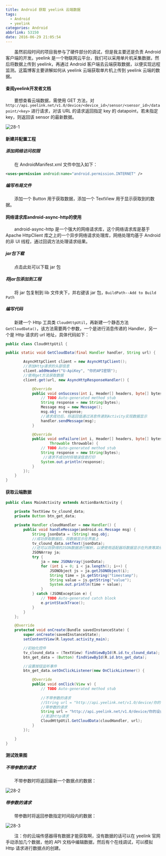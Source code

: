 ```yaml
---
title: Android 获取 yeelink 云端数据
tags:
  - Android
  - yeelink
categories: Android
abbrlink: 53150
date: 2016-06-29 21:05:54
---
```


　　虽然前段时间的项目我参与了硬件部分的调试，但是我主要还是负责 Android 客户端的开发。yeelink 是一个物联网云平台，我们可以采用单片机采集数据，然后将数据上传到 yeelink，再通过 Android 客户端去云端获取数据，以便实现远程监测。这篇博客主要讲解如何从 yeelink 云端获取单片机上传到 yeelink 云端的数据。

<!--more-->

#### 查阅yeelink开发者文档

　　要想查看云端数据，需使用 GET 方法，对`http://api.yeelink.net/v1.0/device/<device_id>/sensor/<sensor_id>/datapoint/<key>` 进行请求，对该 URL 的请求返回指定 key 的 datapoint，若未指定 key，则返回该 sensor 的最新数据。

![28-1](http://fzy-blog.oss-cn-shenzhen.aliyuncs.com/2016/6/28-1.jpg)

#### 新建并配置工程

##### 添加网络访问权限

　　在 AndroidManifest.xml 文件中加入如下：

```xml
<uses-permission android:name="android.permission.INTERNET" />
```

##### 编写布局文件

　　添加一个 Button 用于获取数据，添加一个 TextView 用于显示获取到的数据。


#### 网络请求库android-async-http的使用

　　android-async-http 是一个强大的网络请求库，这个网络请求库是基于 Apache HttpClient 库之上的一个异步网络请求处理库，网络处理均基于 Android 的非 UI 线程，通过回调方法处理请求结果。

##### jar包下载

　　点击此处可以下载 jar 包

##### 将jar包添加到工程

　　将 jar 包复制到 lib 文件夹下，并右键该 jar 包，`BuildPath--Add to Build Path`

##### 编写代码

　　新建一个 Http 工具类 `CloudHttpUtil`，再新建一个静态方法 `GetCloudData()`，该方法需要两个参数，一个是进行消息传递的 Handler，另一个是 Http 请求的 url 地址，具体代码如下：

```java
public class CloudHttpUtil {

public static void GetCloudData(final Handler handler, String url) {

        AsyncHttpClient client = new AsyncHttpClient();
        //添加Http请求的头部信息
        client.addHeader("U-ApiKey", "你的API密钥");    
        //使用get方法获取数据
        client.get(url, new AsyncHttpResponseHandler() {

            @Override
            public void onSuccess(int i, Header[] headers, byte[] bytes) {
                // TODO Auto-generated method stub
                String response = new String(bytes);
                Message msg = new Message();
                msg.obj = response; 
                //请求成功后，将返回值通过消息传递到Activity实现数据显示
                handler.sendMessage(msg);  
            }

            @Override
            public void onFailure(int i, Header[] headers, byte[] bytes,
                    Throwable throwable) {
                // TODO Auto-generated method stub
                String response = new String(bytes);
                 //请求不成功时将错误信息打印
                System.out.println(response);  
            }
        });
    }
}
```

#### 获取云端数据

```java
public class MainActivity extends ActionBarActivity {

    private TextView tv_clound_data;
    private Button btn_get_data;

    private Handler cloudHandler = new Handler() {
        public void handleMessage(android.os.Message msg) {
            String jsonData = (String) msg.obj;
            //成功获取数据后，将数据显示在界面上
            tv_clound_data.setText(jsonData);
            //还可以将获得的JSON数据进行解析，以便使用适配器将数据显示在列表等其他地方
            JSONArray ja;
            try {
                ja = new JSONArray(jsonData);
                for (int i = 0; i < ja.length(); i++) {
                    JSONObject js = ja.getJSONObject(i);
                    String time = js.getString("timestamp");
                    String value = js.getString("value");
                    System.out.println(time + value);
                }
            } catch (JSONException e) {
                // TODO Auto-generated catch block
                e.printStackTrace();
            }
        }
    };

    @Override
    protected void onCreate(Bundle savedInstanceState) {
        super.onCreate(savedInstanceState);
        setContentView(R.layout.activity_main);

        //初始化控件
        tv_clound_data = (TextView) findViewById(R.id.tv_clound_data);
        btn_get_data = (Button) findViewById(R.id.btn_get_data);

        //设置按钮监听事件
        btn_get_data.setOnClickListener(new OnClickListener() {

            @Override
            public void onClick(View v) {
                // TODO Auto-generated method stub
                
                //不带参数的请求
                //String url = "http://api.yeelink.net/v1.0/device/你的设备号/sensor/你的传感器号/datapoint";
                //带参数的请求
                String url = "http://api.yeelink.net/v1.0/device/你的设备号/sensor/你的传感器号.json?start=2016-05-01T14:01:46&end=2016-06-24T10:01:40&interval=1";
                //发送http请求
                CloudHttpUtil.GetCloudData(cloudHandler, url);
            }
        });

    }
}

```

#### 测试效果图

##### 不带参数的请求

　　不带参数时将返回最新一个数据点的数据：

![28-2](http://fzy-blog.oss-cn-shenzhen.aliyuncs.com/2016/6/28-2.jpg)

##### 带参数的请求

　　带参数时将返回参数指定时间段内的数据：

![28-3](http://fzy-blog.oss-cn-shenzhen.aliyuncs.com/2016/6/28-3.jpg)

　　注：你的云端传感器得有数据才能获取啊，没有数据的话可以在 yeelink 官网手动添加几个数据，他的 API 文档中编辑数据，然后有个在线调试，可以模拟 Http 请求进行数据点的创建。


